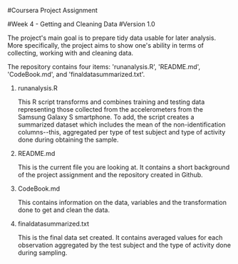 #Coursera Project Assignment

#Week 4 - Getting and Cleaning Data
#Version 1.0

The project's main goal is to prepare tidy data usable for later analysis. More specifically, the project aims to show one's ability in terms of collecting, working with and cleaning data.

The repository contains four items: 'runanalysis.R', 'README.md', 'CodeBook.md', and 'finaldatasummarized.txt'.

1. runanalysis.R

    This R script transforms and combines training and testing data representing those collected from the accelerometers from the Samsung Galaxy S smartphone. To add, the script creates a summarized dataset which includes the mean of the non-identification columns--this, aggregated per type of test subject and type of activity done during obtaining the sample.

2. README.md

    This is the current file you are looking at. It contains a short background of the project assignment and the repository created in Github.

3. CodeBook.md

    This contains information on the data, variables and the transformation done to get and clean the data.

4. finaldatasummarized.txt

    This is the final data set created. It contains averaged values for each observation aggregated by the test subject and the type of activity done during sampling.
